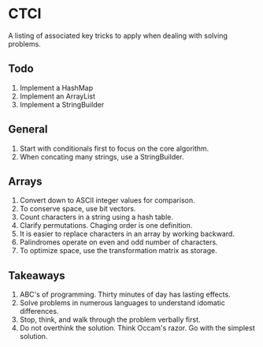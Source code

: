 # CTCI

A listing of associated key tricks to apply when dealing with solving problems.

## Todo

1. Implement a HashMap
1. Implement an ArrayList
1. Implement a StringBuilder

## General

1. Start with conditionals first to focus on the core algorithm.
1. When concating many strings, use a StringBuilder.

## Arrays

1. Convert down to ASCII integer values for comparison.
1. To conserve space, use bit vectors.
1. Count characters in a string using a hash table.
1. Clarify permutations. Chaging order is one definition.
1. It is easier to replace characters in an array by working backward.
1. Palindromes operate on even and odd number of characters.
1. To optimize space, use the transformation matrix as storage. 

## Takeaways

1. ABC's of programming. Thirty minutes of day has lasting effects.
1. Solve problems in numerous languages to understand idomatic differences.
1. Stop, think, and walk through the problem verbally first.
1. Do not overthink the solution. Think Occam's razor. Go with the simplest solution.
